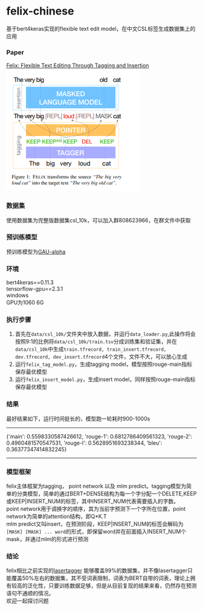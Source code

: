 # felix-chinese
基于bert4keras实现的flexible text edit model，在中文CSL标签生成数据集上的应用

### Paper
[Felix: Flexible Text Editing Through Tagging and Insertion](https://arxiv.org/pdf/2003.10687.pdf)
![img.png](pic/img.png)

### 数据集
使用数据集为完整版数据集csl_10k，可以加入群808623966，在群文件中获取

### 预训练模型
预训练模型为[GAU-alpha](https://github.com/ZhuiyiTechnology/GAU-alpha)

### 环境
bert4keras==0.11.3  
tensorflow-gpu==2.3.1  
windows  
GPU为1060 6G

### 执行步骤
1. 首先在`data/csl_10k/`文件夹中放入数据，并运行`data_loader.py`,此操作将会按照9:1的比例将`data/csl_10k/train.tsv`分成训练集和验证集，并在`data/csl_10k`中生成`train.tfrecord, train_insert.tfrecord, dev.tfrecord, dev_insert.tfrecord`4个文件，文件不大，可以放心生成  
2. 运行`felix_tag_model.py`，生成tagging model，模型按照rouge-main指标保存最优模型
3. 运行`felix_insert_model.py`，生成insert model，同样按照rouge-main指标保存最优模型

### 结果
最好结果如下，运行时间挺长的，模型跑一轮耗时900-1000s
***
{'main': 0.5598330587426612, 'rouge-1': 0.6812786409561323, 'rouge-2': 0.4960481570547531, 'rouge-l': 0.5628951693238344, 'bleu': 0.36377347414832245}
***

### 模型框架
felix主体框架为tagging， point network 以及 mlm predict。tagging模型为简单的分类模型，简单的通过BERT+DENSE结构为每一个字分配一个DELETE,KEEP或KEEP|INSERT_NUM的标签，其中INSERT_NUM代表需要插入的字数。  
point network用于调换字的顺序，其为当前字预测下一个字所在位置，point network为简单的attention结构，即Q*K.T  
mlm predict又叫insert，在预测阶段，KEEP|INSERT_NUM的标签会解码为`[MASK] [MASK] ... word`的形式，即保留word并在前面插入INSERT_NUM个mask，并通过mlm的形式进行预测


### 结论
felix相比之前实现的[lasertagger](https://github.com/hanggun/lasertagger-chinese) 能够覆盖99%的数据集，并不像lasertagger只能覆盖50%左右的数据集，其不受词表限制，词表为BERT自带的词表，理论上拥有较高的泛化性，只要训练数据足够，但是从目前复现的结果来看，仍然存在预测语句不通顺的情况。  
欢迎一起探讨问题